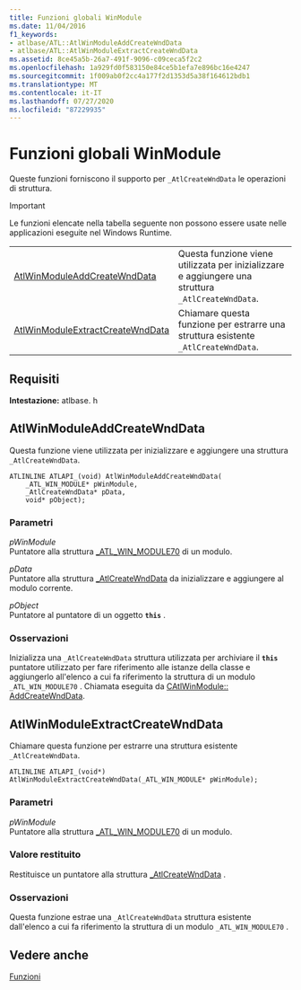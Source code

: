 ```yaml
---
title: Funzioni globali WinModule
ms.date: 11/04/2016
f1_keywords:
- atlbase/ATL::AtlWinModuleAddCreateWndData
- atlbase/ATL::AtlWinModuleExtractCreateWndData
ms.assetid: 8ce45a5b-26a7-491f-9096-c09ceca5f2c2
ms.openlocfilehash: 1a929fd0f583150e84ce5b1efa7e896bc16e4247
ms.sourcegitcommit: 1f009ab0f2cc4a177f2d1353d5a38f164612bdb1
ms.translationtype: MT
ms.contentlocale: it-IT
ms.lasthandoff: 07/27/2020
ms.locfileid: "87229935"
---
```

# <a name="winmodule-global-functions"></a>Funzioni globali WinModule

Queste funzioni forniscono il supporto per `_AtlCreateWndData` le operazioni di struttura.

> [!IMPORTANT]
> Le funzioni elencate nella tabella seguente non possono essere usate nelle applicazioni eseguite nel Windows Runtime.

|||
|-|-|
|[AtlWinModuleAddCreateWndData](#atlwinmoduleaddcreatewnddata)|Questa funzione viene utilizzata per inizializzare e aggiungere una struttura `_AtlCreateWndData`.|
|[AtlWinModuleExtractCreateWndData](#atlwinmoduleextractcreatewnddata)|Chiamare questa funzione per estrarre una struttura esistente `_AtlCreateWndData`.|

## <a name="requirements"></a>Requisiti

**Intestazione:** atlbase. h

## <a name="atlwinmoduleaddcreatewnddata"></a><a name="atlwinmoduleaddcreatewnddata"></a>AtlWinModuleAddCreateWndData

Questa funzione viene utilizzata per inizializzare e aggiungere una struttura `_AtlCreateWndData`.

```
ATLINLINE ATLAPI_(void) AtlWinModuleAddCreateWndData(
    _ATL_WIN_MODULE* pWinModule,
    _AtlCreateWndData* pData,
    void* pObject);
```

### <a name="parameters"></a>Parametri

*pWinModule*<br/>
Puntatore alla struttura [_ATL_WIN_MODULE70](../../atl/reference/atl-win-module70-structure.md) di un modulo.

*pData*<br/>
Puntatore alla struttura [_AtlCreateWndData](../../atl/reference/atlcreatewnddata-structure.md) da inizializzare e aggiungere al modulo corrente.

*pObject*<br/>
Puntatore al puntatore di un oggetto **`this`** .

### <a name="remarks"></a>Osservazioni

Inizializza una `_AtlCreateWndData` struttura utilizzata per archiviare il **`this`** puntatore utilizzato per fare riferimento alle istanze della classe e aggiungerlo all'elenco a cui fa riferimento la struttura di un modulo `_ATL_WIN_MODULE70` . Chiamata eseguita da [CAtlWinModule:: AddCreateWndData](catlwinmodule-class.md#addcreatewnddata).

## <a name="atlwinmoduleextractcreatewnddata"></a><a name="atlwinmoduleextractcreatewnddata"></a>AtlWinModuleExtractCreateWndData

Chiamare questa funzione per estrarre una struttura esistente `_AtlCreateWndData`.

```
ATLINLINE ATLAPI_(void*) AtlWinModuleExtractCreateWndData(_ATL_WIN_MODULE* pWinModule);
```

### <a name="parameters"></a>Parametri

*pWinModule*<br/>
Puntatore alla struttura [_ATL_WIN_MODULE70](../../atl/reference/atl-win-module70-structure.md) di un modulo.

### <a name="return-value"></a>Valore restituito

Restituisce un puntatore alla struttura [_AtlCreateWndData](../../atl/reference/atlcreatewnddata-structure.md) .

### <a name="remarks"></a>Osservazioni

Questa funzione estrae una `_AtlCreateWndData` struttura esistente dall'elenco a cui fa riferimento la struttura di un modulo `_ATL_WIN_MODULE70` .

## <a name="see-also"></a>Vedere anche

[Funzioni](../../atl/reference/atl-functions.md)
